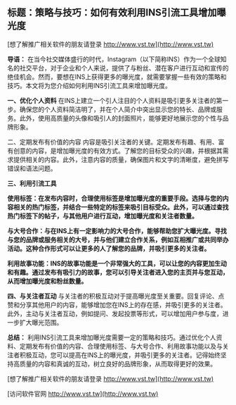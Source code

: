 ## **标题：策略与技巧：如何有效利用INS引流工具增加曝光度**

[想了解推广相关软件的朋友请登录 http://www.vst.tw](http://www.vst.tw)

**导语：**
在当今社交媒体盛行的时代，Instagram（以下简称INS）作为一个全球知名的社交平台，对于企业和个人来说，提供了与粉丝、潜在客户进行互动和宣传的绝佳机会。然而，要想在INS上获得更多的曝光度，就需要掌握一些有效的策略和技巧。本文将为您介绍如何利用INS引流工具来增加曝光度。

**一、优化个人资料**
在INS上建立一个引人注目的个人资料是吸引更多关注者的第一步。确保您的个人资料简洁明了，并在个人简介中突出显示您的特长、品牌或服务。此外，使用高质量的头像和吸引人的封面照片，能够更好地展示您的个性与品牌形象。

二、定期发布有价值的内容
内容是吸引关注者的关键。定期发布有趣、有用、富有创意的内容，是增加曝光度的有效方式。了解您的目标受众的兴趣，并根据其需求提供相关的内容。此外，注意内容的质量，确保图片和文字的清晰度，避免拼写错误和语法问题。

**三、利用引流工具**

**使用标签：在发布内容时，合理使用标签是增加曝光度的重要手段。选择与您的内容相关的热门标签，并结合一些特定的标签来吸引目标受众。此外，可以通过查找热门标签下的帖子，与其他用户进行互动，增加曝光度和关注者数量。**

**与大号合作：与在INS上有一定影响力的大号合作，能够帮助您扩大曝光度。寻找与您的品牌或服务相关的大号，并与他们建立合作关系，例如互相推广或共同举办活动。这种合作形式可以让更多的人了解您的品牌，并吸引更多的关注者。**

**利用故事功能：INS的故事功能是一个非常强大的工具，可以让您的内容更加生动和有趣。通过发布有吸引力的故事，您可以引导关注者进入您的主页并与您互动，从而增加曝光度和粉丝数量。**

**四、与关注者互动**
与关注者的积极互动对于提高曝光度至关重要。回复评论、点赞和分享其他用户的内容，能够增加您在INS上的存在感，并吸引更多的关注者。此外，主动与关注者互动，例如提问、发起投票等形式，可以增加用户参与度，进一步扩大曝光范围。

**总结：**
利用INS引流工具来增加曝光度需要一定的策略和技巧。通过优化个人资料、定期发布有价值的内容、合理使用标签、与大号合作、利用故事功能以及与关注者积极互动，您可以提高在INS上的曝光度，并吸引更多的关注者。记得始终坚持高质量的内容和真诚的互动，树立良好的品牌形象，从而取得更好的效果。

[想了解推广相关软件的朋友请登录 http://www.vst.tw](http://www.vst.tw)


[访问软件官网 http://www.vst.tw](http://www.vst.tw)
